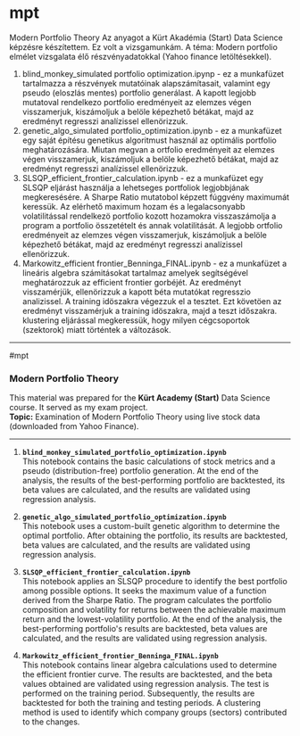 # mpt
Modern Portfolio Theory
Az anyagot a Kürt Akadémia (Start) Data Science képzésre készítettem. Ez volt a vizsgamunkám.
A téma: Modern portfolio elmélet vizsgalata élő részvényadatokkal (Yahoo finance letöltésekkel).

1) blind_monkey_simulated portfolio optimization.ipynp - ez a munkafüzet tartalmazza a részvények mutatóinak alapszámítasait, valamint egy pseudo (eloszlás mentes) portfolio generálast. A kapott legjobb mutatoval rendelkezo portfolio eredményeit az elemzes végen visszamerjuk, kiszámoljuk a belöle képezhető bétákat, majd az eredményt regresszi analízissel ellenörizzuk.
2) genetic_algo_simulated portfolio_optimization.ipynb - ez a munkafüzet egy saját építésu genetikus algoritmust használ az optimális portfolio meghatározására. Miutan megvan a ortfolio eredményeit az elemzes végen visszamerjuk, kiszámoljuk a belöle képezhető bétákat, majd az eredményt regresszi analízissel ellenörizzuk.
3) SLSQP_efficient_frontier_calculation.ipynb - ez a munkafüzet egy SLSQP eljárást használja a lehetseges portfoliok legjobbjának megkeresésére. A Sharpe Ratio mutatobol képzett fúggvény maximumát keressük. Az elérhető maximum hozam és a legalacsonyabb volatilitással rendelkezö portfolio kozott hozamokra visszaszámolja a program a portfolio összetételt és annak volatilitását. A legjobb ortfolio eredményeit az elemzes végen visszamerjuk, kiszámoljuk a belöle képezhető bétákat, majd az eredményt regresszi analízissel ellenörizzuk.
4) Markowitz_efficient frontier_Benninga_FINAL.ipynb - ez a munkafüzet a lineáris algebra számitásokat tartalmaz amelyek segítségével meghatározzuk az efficient frontier gorbéjét. Az eredményt visszamérjük, ellenörizzuk a kapott béta mutatókat regresszio analizissel. A training idöszakra végezzuk el a tesztet. Ezt követöen az eredményt visszamérjuk a training idöszakra, majd a teszt időszakra. klustering eljárással megkeressük, hogy milyen cégcsoportok (szektorok) miatt történtek a változások.



-------------------------
#mpt
### Modern Portfolio Theory

This material was prepared for the **Kürt Academy (Start)** Data Science course. It served as my exam project.  
**Topic:** Examination of Modern Portfolio Theory using live stock data (downloaded from Yahoo Finance).

---

1. **`blind_monkey_simulated_portfolio_optimization.ipynb`**  
   This notebook contains the basic calculations of stock metrics and a pseudo (distribution-free) portfolio generation. At the end of the analysis, the results of the best-performing portfolio are backtested, its beta values are calculated, and the results are validated using regression analysis.

2. **`genetic_algo_simulated_portfolio_optimization.ipynb`**  
   This notebook uses a custom-built genetic algorithm to determine the optimal portfolio. After obtaining the portfolio, its results are backtested, beta values are calculated, and the results are validated using regression analysis.

3. **`SLSQP_efficient_frontier_calculation.ipynb`**  
   This notebook applies an SLSQP procedure to identify the best portfolio among possible options. It seeks the maximum value of a function derived from the Sharpe Ratio. The program calculates the portfolio composition and volatility for returns between the achievable maximum return and the lowest-volatility portfolio. At the end of the analysis, the best-performing portfolio's results are backtested, beta values are calculated, and the results are validated using regression analysis.

4. **`Markowitz_efficient_frontier_Benninga_FINAL.ipynb`**  
   This notebook contains linear algebra calculations used to determine the efficient frontier curve. The results are backtested, and the beta values obtained are validated using regression analysis. The test is performed on the training period. Subsequently, the results are backtested for both the training and testing periods. A clustering method is used to identify which company groups (sectors) contributed to the changes. 
